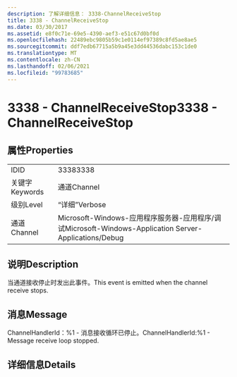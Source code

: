 ```yaml
---
description: 了解详细信息： 3338-ChannelReceiveStop
title: 3338 - ChannelReceiveStop
ms.date: 03/30/2017
ms.assetid: e8f0c71e-69e5-4390-aef3-e51c67d0bf0d
ms.openlocfilehash: 22489ebc9805b59c1e0114ef97389c8fd5ae8ae5
ms.sourcegitcommit: ddf7edb67715a5b9a45e3dd44536dabc153c1de0
ms.translationtype: MT
ms.contentlocale: zh-CN
ms.lasthandoff: 02/06/2021
ms.locfileid: "99783685"
---
```

# <a name="3338---channelreceivestop"></a><span data-ttu-id="20555-103">3338 - ChannelReceiveStop</span><span class="sxs-lookup"><span data-stu-id="20555-103">3338 - ChannelReceiveStop</span></span>

## <a name="properties"></a><span data-ttu-id="20555-104">属性</span><span class="sxs-lookup"><span data-stu-id="20555-104">Properties</span></span>  
  
|||  
|-|-|  
|<span data-ttu-id="20555-105">ID</span><span class="sxs-lookup"><span data-stu-id="20555-105">ID</span></span>|<span data-ttu-id="20555-106">3338</span><span class="sxs-lookup"><span data-stu-id="20555-106">3338</span></span>|  
|<span data-ttu-id="20555-107">关键字</span><span class="sxs-lookup"><span data-stu-id="20555-107">Keywords</span></span>|<span data-ttu-id="20555-108">通道</span><span class="sxs-lookup"><span data-stu-id="20555-108">Channel</span></span>|  
|<span data-ttu-id="20555-109">级别</span><span class="sxs-lookup"><span data-stu-id="20555-109">Level</span></span>|<span data-ttu-id="20555-110">“详细”</span><span class="sxs-lookup"><span data-stu-id="20555-110">Verbose</span></span>|  
|<span data-ttu-id="20555-111">通道</span><span class="sxs-lookup"><span data-stu-id="20555-111">Channel</span></span>|<span data-ttu-id="20555-112">Microsoft-Windows-应用程序服务器-应用程序/调试</span><span class="sxs-lookup"><span data-stu-id="20555-112">Microsoft-Windows-Application Server-Applications/Debug</span></span>|  
  
## <a name="description"></a><span data-ttu-id="20555-113">说明</span><span class="sxs-lookup"><span data-stu-id="20555-113">Description</span></span>  

 <span data-ttu-id="20555-114">当通道接收停止时发出此事件。</span><span class="sxs-lookup"><span data-stu-id="20555-114">This event is emitted when the channel receive stops.</span></span>  
  
## <a name="message"></a><span data-ttu-id="20555-115">消息</span><span class="sxs-lookup"><span data-stu-id="20555-115">Message</span></span>  

 <span data-ttu-id="20555-116">ChannelHandlerId：%1 - 消息接收循环已停止。</span><span class="sxs-lookup"><span data-stu-id="20555-116">ChannelHandlerId:%1 - Message receive loop stopped.</span></span>  
  
## <a name="details"></a><span data-ttu-id="20555-117">详细信息</span><span class="sxs-lookup"><span data-stu-id="20555-117">Details</span></span>
